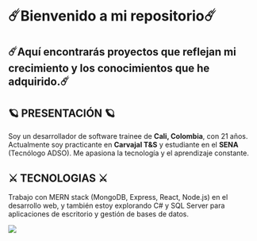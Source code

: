 

<!--
**kevin-quintero110/kevin-quintero110** is a ✨ _special_ ✨ repository because its `README.md` (this file) appears on your GitHub profile.

Here are some ideas to get you started:

- 🔭 I’m currently working on ...
- 🌱 I’m currently learning ...
- 👯 I’m looking to collaborate on ...
- 🤔 I’m looking for help with ...
- 💬 Ask me about ...
- 📫 How to reach me: ...
- 😄 Pronouns: ...
- ⚡ Fun fact: ...
-->
<h1>☄️Bienvenido a mi repositorio☄️</h1>
<h2>☄️Aquí encontrarás proyectos que reflejan mi crecimiento y los conocimientos que he adquirido.☄️</h2>


## 🪐 PRESENTACIÓN 🪐  
Soy un desarrollador de software trainee de **Cali, Colombia**, con 21 años. Actualmente soy practicante en **Carvajal T&S** y estudiante en el **SENA** (Tecnólogo ADSO). Me apasiona la tecnología y el aprendizaje constante.

## ⚔️ TECNOLOGIAS ⚔️
Trabajo con MERN stack (MongoDB, Express, React, Node.js) en el desarrollo web, y también estoy explorando C# y SQL Server para aplicaciones de escritorio y gestión de bases de datos.

   <img src="https://media.licdn.com/dms/image/v2/D4D12AQHGG4J6b6OmyQ/article-cover_image-shrink_720_1280/article-cover_image-shrink_720_1280/0/1709674937953?e=1752105600&v=beta&t=eb-cy_L1MjkK8zpPoVeYnNEEAbEpkhyYkadaedspmFc" >

